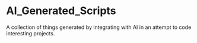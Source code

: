 # AI_Generated_Scripts
A collection of things generated by integrating with AI in an attempt to code interesting projects.
